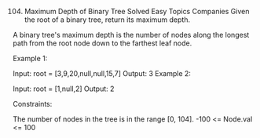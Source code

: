 104. Maximum Depth of Binary Tree
Solved
Easy
Topics
Companies
Given the root of a binary tree, return its maximum depth.

A binary tree's maximum depth is the number of nodes along the longest path from the root node down to the farthest leaf node.

Example 1:

Input: root = [3,9,20,null,null,15,7]
Output: 3
Example 2:

Input: root = [1,null,2]
Output: 2

Constraints:

The number of nodes in the tree is in the range [0, 104].
-100 <= Node.val <= 100
